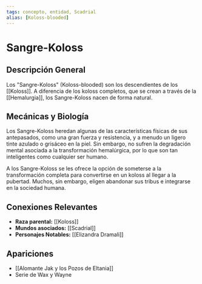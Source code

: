 ```yaml
---
tags: concepto, entidad, Scadrial
alias: [Koloss-blooded]
---
```


# Sangre-Koloss

## Descripción General
Los "Sangre-Koloss" (Koloss-blooded) son los descendientes de los [[Koloss]]. A diferencia de los koloss completos, que se crean a través de la [[Hemalurgia]], los Sangre-Koloss nacen de forma natural.

## Mecánicas y Biología
Los Sangre-Koloss heredan algunas de las características físicas de sus antepasados, como una gran fuerza y resistencia, y a menudo un ligero tinte azulado o grisáceo en la piel. Sin embargo, no sufren la degradación mental asociada a la transformación hemalúrgica, por lo que son tan inteligentes como cualquier ser humano.

A los Sangre-Koloss se les ofrece la opción de someterse a la transformación completa para convertirse en un koloss al llegar a la pubertad. Muchos, sin embargo, eligen abandonar sus tribus e integrarse en la sociedad humana.

## Conexiones Relevantes
* **Raza parental:** [[Koloss]]
* **Mundos asociados:** [[Scadrial]]
* **Personajes Notables:** [[Elizandra Dramali]]

## Apariciones
* [[Alomante Jak y los Pozos de Eltania]]
* Serie de Wax y Wayne
